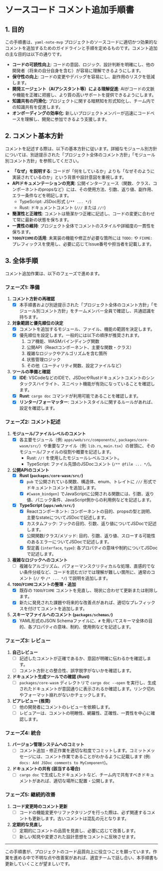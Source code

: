 # ソースコード コメント追加手順書

## 1. 目的

この手順書は、`yaml-note-mvp` プロジェクトのソースコードに適切かつ効果的なコメントを追加するためのガイドラインと手順を定めるものです。コメント追加の主な目的は以下の通りです。

- **コードの可読性向上**: コードの意図、ロジック、設計判断を明確にし、他の開発者（将来の自分自身を含む）が容易に理解できるようにします。
- **保守性の向上**: コードの変更やデバッグを容易にし、副作用のリスクを低減します。
- **開発エージェント（AIアシスタント等）による理解促進**: AIがコードの文脈や機能を正確に把握し、より質の高いサポートを提供できるようにします。
- **知識共有の円滑化**: プロジェクトに関する暗黙知を形式知化し、チーム内での知識共有を促進します。
- **オンボーディングの効率化**: 新しいプロジェクトメンバーが迅速にコードベースを理解し、開発に参加できるよう支援します。

## 2. コメント基本方針

コメントを記述する際は、以下の基本方針に従います。詳細なモジュール別方針については、別途提示された「プロジェクト全体のコメント方針」「モジュール別コメント方針」を参照してください。

- **「なぜ」を説明する**: コードが「何をしているか」よりも「なぜそのように実装されているのか」という背景や設計意図を重視します。
- **APIドキュメンテーションの充実**: 公開インターフェース（関数、クラス、コンポーネントのpropsなど）には、その使用方法、引数、返り値、副作用、エラー条件などを明記します。
    - TypeScript: JSDoc形式 (`/** ... */`)
    - Rust: ドキュメントコメント (`///` または `//!`)
- **簡潔性と正確性**: コメントは簡潔かつ正確に記述し、コードの変更に合わせて常に最新の状態を保ちます。
- **一貫性の維持**: プロジェクト全体でコメントのスタイルや詳細度の一貫性を保ちます。
- **`TODO`/`FIXME`の活用**: 未実装の機能や修正が必要な箇所には `TODO:` や `FIXME:` プレフィックスを使用し、必要に応じてIssue番号や担当者を記載します。

## 3. 全体手順

コメント追加作業は、以下のフェーズで進めます。

### フェーズ1: 準備
1. **コメント方針の再確認**  
    - [x] 本手順書および別途提示された「プロジェクト全体のコメント方針」「モジュール別コメント方針」をチームメンバー全員で確認し、共通認識を持ちます。

2. **対象範囲と優先順位の決定**  
    - [x] コメントを追加するモジュール、ファイル、機能の範囲を決定します。
    - [x] 優先順位を設定します。一般的には以下の順序が推奨されます。
        1. コア機能、WASMバインディング関数
        2. 公開API（Reactコンポーネント、主要な関数・クラス）
        3. 複雑なロジックやアルゴリズムを含む箇所
        4. 状態管理ロジック
        5. その他（ユーティリティ関数、設定ファイルなど）

3. **ツールの準備と確認**  
    - [x] **IDE**: VSCodeなどのIDEで、JSDocやRustドキュメントコメントのシンタックスハイライト、スニペット機能が有効になっていることを確認します。
    - [x] **Rust**: `cargo doc` コマンドが利用可能であることを確認します。
    - [x] **リンター/フォーマッター**: コメントスタイルに関するルールがあれば、設定を確認します。

### フェーズ2: コメント記述

1. **モジュール/ファイルレベルのコメント**  
    - [x] 各主要モジュール（例: `apps/web/src/components/`, `packages/core-wasm/src/`）や重要なファイル（例: `lib.rs`, `main.tsx`）の冒頭に、そのモジュール/ファイルの役割や概要を記述します。
        - Rust: `//!` を使用したモジュールレベルコメント。
        - TypeScript: ファイル先頭のJSDocコメント (`/** @file ... */`)。

2. **公開APIのコメント**  
    - [x] **Rust (`packages/core-wasm/src/`)**
        - [x] `pub` で公開されている関数、構造体、enum、トレイトに `///` 形式でドキュメントコメントを追加します。
        - [x] `#[wasm_bindgen]` でJavaScriptに公開される関数には、引数、返り値、パニック条件、JavaScript側からの利用例などを記述します。
    - [x] **TypeScript (`apps/web/src/`)**
        - [x] Reactコンポーネント: コンポーネントの目的、propsの型と説明、主要なstateについてJSDocで記述します。
        - [x] カスタムフック: フックの目的、引数、返り値についてJSDocで記述します。
        - [x] 公開関数/クラス/メソッド: 目的、引数、返り値、スローする可能性のあるエラーについてJSDocで記述します。
        - [x] 型定義 (`interface`, `type`): 各プロパティの意味や制約についてJSDocで記述します。

3. **複雑なロジックへのコメント**  
    - [ ] 複雑なアルゴリズム、パフォーマンスクリティカルな処理、直感的でない条件分岐など、コードを読むだけでは理解が難しい箇所に、通常のコメント (`//` や `/* ... */`) で説明を追加します。

4. **`TODO`/`FIXME`コメントの整理・追加**  
    - [x] 既存の `TODO`/`FIXME` コメントを見直し、現状に合わせて更新または削除します。
    - [x] 新たに発見された課題や将来的な改善点があれば、適切なプレフィックスを付けてコメントを追加します。

5. **スキーマファイルへのコメント (`packages/schemas/`)**  
    - [x] YAML形式のJSON Schemaファイルに、`#` を用いてスキーマ全体の目的、各プロパティの意味、制約、使用例などを記述します。

### フェーズ3: レビュー

1. **自己レビュー**  
    - [ ] 記述したコメントが正確であるか、意図が明確に伝わるかを確認します。
    - [ ] コメント方針との整合性、誤字脱字がないかを確認します。

2. **ドキュメント生成ツールでの確認 (Rust)**  
    - [ ] `packages/core-wasm` ディレクトリで `cargo doc --open` を実行し、生成されたドキュメントが意図通りに表示されるか確認します。リンク切れやフォーマット崩れがないかチェックします。

3. **ピアレビュー (推奨)**  
    - [ ] 他の開発者にコメントのレビューを依頼します。
    - [ ] レビュアーは、コメントの明瞭性、網羅性、正確性、一貫性を中心に確認します。

### フェーズ4: 統合

1. **バージョン管理システムへのコミット**  
    - [ ] コメント追加・修正作業を適切な粒度でコミットします。コミットメッセージには、コメント作業であることがわかるように記載します (例: `docs: Add JSDoc comments to MyComponent`)。

2. **ドキュメントの共有 (該当する場合)**  
    - [ ] `cargo doc` で生成したドキュメントなど、チーム内で共有すべきドキュメントがあれば、適切な場所に配置・公開します。

### フェーズ5: 継続的改善

1. **コード変更時のコメント更新**  
    - [ ] コードの機能変更やリファクタリングを行った際は、必ず関連するコメントも更新します。古いコメントは混乱の元となります。

2. **定期的な見直し**  
    - [ ] 定期的にコメントの品質を見直し、必要に応じて改善します。
    - [ ] 新しい知見や変更された設計思想をコメントに反映させます。

---

この手順書が、プロジェクトのコード品質向上に役立つことを願っています。作業を進める中で不明な点や改善案があれば、適宜チームで話し合い、本手順書も更新していくことが望ましいです。